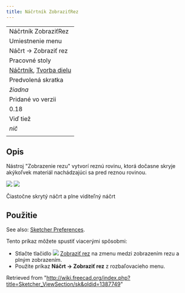```yaml
---
title: Náčrtník ZobraziťRez
---
```

|  |
| --- |
| Náčrtník ZobraziťRez |
| Umiestnenie menu |
| Náčrt → Zobraziť rez |
| Pracovné stoly |
| [Náčrtník](/Sketcher_Workbench/sk "Sketcher Workbench/sk"), [Tvorba dielu](/index.php?title=PartDesign_Workbench/sk&action=edit&redlink=1 "PartDesign Workbench/sk (page does not exist)") |
| Predvolená skratka |
| *žiadna* |
| Pridané vo verzii |
| 0.18 |
| Viď tiež |
| *nič* |
|  |

## Opis

Nástroj "Zobrazenie rezu" vytvorí reznú rovinu, ktorá dočasne skryje akýkoľvek materiál nachádzajúci sa pred reznou rovinou.

![](/images/Sketcher_ViewSection1.png) ![](/images/Sketcher_ViewSection2.png)

Čiastočne skrytý náčrt a plne viditeľný náčrt

## Použitie

See also: [Sketcher Preferences](/Sketcher_Preferences#Display "Sketcher Preferences").

Tento príkaz môžete spustiť viacerými spôsobmi:

* Stlačte tlačidlo ![](/images/Sketcher_ViewSection.svg) [Zobraziť rez](/Sketcher_ViewSection "Sketcher ViewSection") na zmenu medzi zobrazením rezu a plným zobrazením.
* Použite príkaz **Náčrt → Zobraziť rez** z rozbaľovacieho menu.

Retrieved from "<http://wiki.freecad.org/index.php?title=Sketcher_ViewSection/sk&oldid=1387749>"